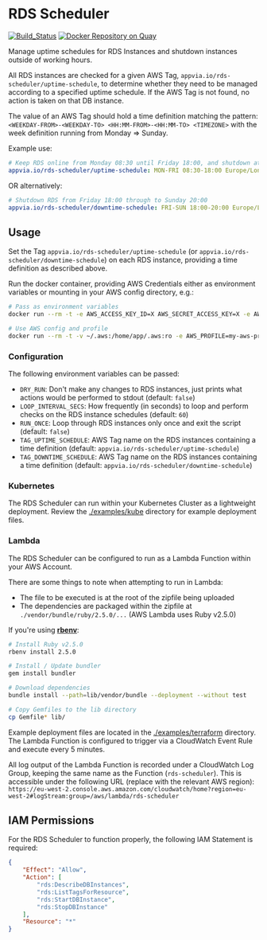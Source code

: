# RDS Scheduler

[![Build_Status](https://circleci.com/gh/appvia/rds-scheduler.svg?style=svg)](https://circleci.com/gh/appvia/rds-scheduler) [![Docker Repository on Quay](https://quay.io/repository/appvia/rds-scheduler/status "Docker Repository on Quay")](https://quay.io/repository/appvia/rds-scheduler)

Manage uptime schedules for RDS Instances and shutdown instances outside of working hours.

All RDS instances are checked for a given AWS Tag, `appvia.io/rds-scheduler/uptime-schedule`, to determine whether they need to be managed according to a specified uptime schedule. If the AWS Tag is not found, no action is taken on that DB instance.

The value of an AWS Tag should hold a time definition matching the pattern: `<WEEKDAY-FROM>-<WEEKDAY-TO> <HH:MM-FROM>-<HH:MM-TO> <TIMEZONE>` with the week definition running from Monday => Sunday.

Example use:
```yml
# Keep RDS online from Monday 08:30 until Friday 18:00, and shutdown at all other times
appvia.io/rds-scheduler/uptime-schedule: MON-FRI 08:30-18:00 Europe/London
```

OR alternatively:
```yml
# Shutdown RDS from Friday 18:00 through to Sunday 20:00
appvia.io/rds-scheduler/downtime-schedule: FRI-SUN 18:00-20:00 Europe/London
```

## Usage

Set the Tag `appvia.io/rds-scheduler/uptime-schedule` (or `appvia.io/rds-scheduler/downtime-schedule`) on each RDS instance, providing a time definition as described above.

Run the docker container, providing AWS Credentials either as environment variables or mounting in your AWS config directory, e.g.:

```bash
# Pass as environment variables
docker run --rm -t -e AWS_ACCESS_KEY_ID=X AWS_SECRET_ACCESS_KEY=X -e AWS_REGION=eu-west-2 quay.io/appvia/rds-scheduler

# Use AWS config and profile
docker run --rm -t -v ~/.aws:/home/app/.aws:ro -e AWS_PROFILE=my-aws-profile quay.io/appvia/rds-scheduler
```

### Configuration

The following environment variables can be passed:
- `DRY_RUN`: Don't make any changes to RDS instances, just prints what actions would be performed to stdout (default: `false`)
- `LOOP_INTERVAL_SECS`: How frequently (in seconds) to loop and perform checks on the RDS instance schedules (default: `60`)
- `RUN_ONCE`: Loop through RDS instances only once and exit the script (default: `false`)
- `TAG_UPTIME_SCHEDULE`: AWS Tag name on the RDS instances containing a time definition (default: `appvia.io/rds-scheduler/uptime-schedule`)
- `TAG_DOWNTIME_SCHEDULE`: AWS Tag name on the RDS instances containing a time definition (default: `appvia.io/rds-scheduler/downtime-schedule`)

### Kubernetes

The RDS Scheduler can run within your Kubernetes Cluster as a lightweight deployment. Review the [./examples/kube](./examples/kube) directory for example deployment files.

### Lambda

The RDS Scheduler can be configured to run as a Lambda Function within your AWS Account.

There are some things to note when attempting to run in Lambda:
- The file to be executed is at the root of the zipfile being uploaded
- The dependencies are packaged within the zipfile at `./vendor/bundle/ruby/2.5.0/...` (AWS Lambda uses Ruby v2.5.0)

If you're using **[rbenv](https://github.com/rbenv/rbenv)**:
```bash
# Install Ruby v2.5.0
rbenv install 2.5.0

# Install / Update bundler
gem install bundler

# Download dependencies
bundle install --path=lib/vendor/bundle --deployment --without test

# Copy Gemfiles to the lib directory
cp Gemfile* lib/
```

Example deployment files are located in the [./examples/terraform](./examples/terraform) directory. The Lambda Function is configured to trigger via a CloudWatch Event Rule and execute every 5 minutes.

All log output of the Lambda Function is recorded under a CloudWatch Log Group, keeping the same name as the Function (`rds-scheduler`). This is accessible under the following URL (replace with the relevant AWS region): `https://eu-west-2.console.aws.amazon.com/cloudwatch/home?region=eu-west-2#logStream:group=/aws/lambda/rds-scheduler`

## IAM Permissions

For the RDS Scheduler to function properly, the following IAM Statement is required:
```json
{
    "Effect": "Allow",
    "Action": [
        "rds:DescribeDBInstances",
        "rds:ListTagsForResource",
        "rds:StartDBInstance",
        "rds:StopDBInstance"
    ],
    "Resource": "*"
}
```
